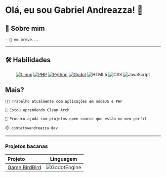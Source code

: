 # Olá, eu sou Gabriel Andreazza! 👋

## 🚀 Sobre mim

```
- 🌱 em breve...
```

---

## 🛠 Habilidades
<div align="center">
  
[![Linux](https://img.shields.io/badge/Linux-FCC624?style=for-the-badge&logo=linux&logoColor=black)](https://www.linuxfoundation.org/)
[![PHP](https://img.shields.io/badge/PHP-777BB4?style=for-the-badge&logo=php&logoColor=white)](https://php.net/)
[![Python](https://img.shields.io/badge/Python-3776AB?style=for-the-badge&logo=python&logoColor=white)](https://www.python.org/)
[![Godot](https://img.shields.io/badge/Godot-478CBF?style=for-the-badge&logo=GodotEngine&logoColor=white)](https://godotengine.org/)
![HTML5](https://img.shields.io/badge/HTML5-E34F26?style=for-the-badge&logo=html5&logoColor=white)
![CSS](https://img.shields.io/badge/CSS3-1572B6?style=for-the-badge&logo=css3&logoColor=white)
![JavaScript](https://img.shields.io/badge/JavaScript-323330?style=for-the-badge&logo=javascript&logoColor=F7DF1E)

</div>

## Mais?
```text
👩‍💻 Trabalho atualmente com aplicações em nodeJS e PHP

🧠 Estou aprendendo Clean Arch

🤔 Procuro ajuda com projetos open source que estão no meu perfil

📫 contato♻andreazza.dev
```


</div>

---

### Projetos bacanas
| Projeto | Linguagem      | 
| :----   | :---:       |    
| [Game BirdBird](https://github.com/ericksonlargura/bird-bird) | ![GodotEngine](https://img.shields.io/badge/Godot-478CBF?style=for-the-badge&logo=GodotEngine&logoColor=white) | 


